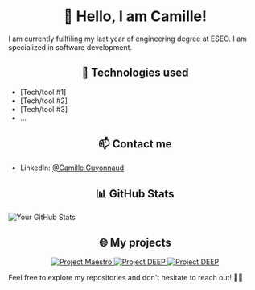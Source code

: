 #  <div align="center">👋 Hello, I am Camille! </div>

I am currently fullfiling my last year of engineering degree at ESEO. I am specialized in software development. 

##  <div align="center"> 🔧 Technologies used </div>

- [Tech/tool #1]
- [Tech/tool #2]
- [Tech/tool #3]
- ...

##  <div align="center"> 📫 Contact me </div>

- LinkedIn: [@Camille Guyonnaud](https://www.linkedin.com/in/camille-guyonnaud/)

##  <div align="center"> 📊 GitHub Stats </div>

![Your GitHub Stats](https://github-readme-stats.vercel.app/api?camillegd=your-camillegd&show_icons=true&hide=contribs,prs)

##  <div align="center"> 🌐 My projects </div>

<div align="center">
  <a href="https://github.com/Maestro-ESEO/Desktop-App" style="border-radius: 8px;">
    <img src="https://img.shields.io/badge/Project%20%231-%23E34F26?style=flat-square&logo=github&logoColor=white" alt="Project Maestro"/>
  </a>
  <a href="https://github.com/camillegd/DEEP-Project" style="border-radius: 8px;">
    <img src="https://img.shields.io/badge/Project%20%232-%23000000?style=flat-square&logo=github&logoColor=white" alt="Project DEEP"/>
  </a>
  <a href="https://github.com/camillegd/DEEP-Project" style="border-radius: 8px;">
    <img src="https://img.shields.io/badge/Project%20%232-%23000000?style=flat-square&logo=github&logoColor=white" alt="Project DEEP"/>
  </a>
</div>

Feel free to explore my repositories and don't hesitate to reach out! 👨‍💻
